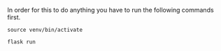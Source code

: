 In order for this to do anything you have to run the following commands first.

```
source venv/bin/activate
```

```
flask run
```